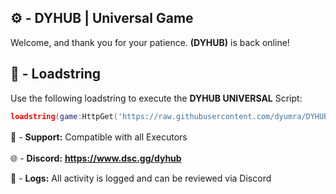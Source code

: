 ## ⚙️ - DYHUB | Universal Game

Welcome, and thank you for your patience.
**(DYHUB)** is back online!

## 📌 - Loadstring

Use the following loadstring to execute the  **DYHUB UNIVERSAL** Script:
```lua
loadstring(game:HttpGet('https://raw.githubusercontent.com/dyumra/DYHUB-Universal/refs/heads/main/Key1%2B1.lua'))()
```


🔔 - **Support:** Compatible with all Executors
ㅤ

🌐 - **Discord:** **https://www.dsc.gg/dyhub**
ㅤ

📂 - **Logs:** All activity is logged and can be reviewed via Discord
